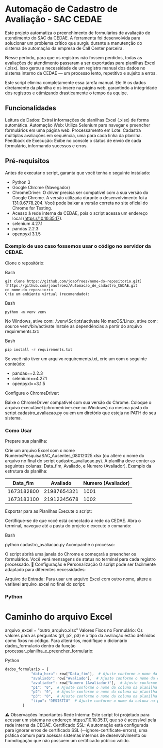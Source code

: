 # Automação de Cadastro de Avaliação - SAC CEDAE
Este projeto automatiza o preenchimento de formulários de avaliação de atendimento do SAC da CEDAE. A ferramenta foi desenvolvida para solucionar um problema crítico que surgiu durante a manutenção do sistema de automação da empresa de Call Center parceira.

Nesse período, para que os registros não fossem perdidos, todas as avaliações de atendimento passaram a ser exportadas para planilhas Excel (.xlsx). Isso gerou a necessidade de um registro manual dos dados no sistema interno da CEDAE — um processo lento, repetitivo e sujeito a erros.

Este script elimina completamente essa tarefa manual. Ele lê os dados diretamente da planilha e os insere na página web, garantindo a integridade dos registros e otimizando drasticamente o tempo da equipe.

## Funcionalidades
Leitura de Dados: Extrai informações de planilhas Excel (.xlsx) de forma automática.
Automação Web: Utiliza Selenium para navegar e preencher formulários em uma página web.
Processamento em Lote: Cadastra múltiplas avaliações em sequência, uma para cada linha da planilha.
Feedback de Execução: Exibe no console o status de envio de cada formulário, informando sucessos e erros.

## Pré-requisitos
Antes de executar o script, garanta que você tenha o seguinte instalado:

- Python 3
- Google Chrome (Navegador)
- ChromeDriver: O driver precisa ser compatível com a sua versão do Google Chrome. A versão utilizada durante o desenvolvimento foi a 131.0.6778.204. Você pode baixar a versão correta no site oficial do Chrome for Testing.
- Acesso à rede interna da CEDAE, pois o script acessa um endereço local (https://10.10.35.17).
- selenium 4.27.1
- pandas 2.2.3
- openpyxl 3.1.5

### Exemplo de uso caso fossemos usar o código no servidor da CEDAE.
Clone o repositório:

Bash
```
git clone https://github.com/joaofroez/nome-do-repositorio.git](https://github.com/joaofroez/Automacao_de_cadastro_CEDAE.git
cd nome-do-repositorio
Crie um ambiente virtual (recomendado):
```
Bash
```
python -m venv venv
```
No Windows, ative com: .\venv\Scripts\activate
No macOS/Linux, ative com: source venv/bin/activate
Instale as dependências a partir do arquivo requirements.txt:

Bash
```
pip install -r requirements.txt
```
Se você não tiver um arquivo requirements.txt, crie um com o seguinte conteúdo:

- pandas==2.2.3
- selenium==4.27.1
- openpyxl==3.1.5
  
Configure o ChromeDriver:

Baixe o ChromeDriver compatível com sua versão do Chrome.
Coloque o arquivo executável (chromedriver.exe no Windows) na mesma pasta do script cadastro_avaliacao.py ou em um diretório que esteja no PATH do seu sistema.

### Como Usar
Prepare sua planilha:

Crie um arquivo Excel com o nome NumerosPesquisaSAC_Ausentes_08012025.xlsx (ou altere o nome do arquivo no final do script cadastro_avaliacao.py).
A planilha deve conter as seguintes colunas: Data_fim, Avaliado, e Numero (Avaliador).
Exemplo da estrutura da planilha:

| Data_fim | Avaliado | Numero (Avaliador) |
|----------|----------|--------------------|
| 1673182800 | 21987654321 | 1001 |
| 1673183100 | 21912345678 | 1002 |

Exportar para as Planilhas
Execute o script:

Certifique-se de que você está conectado à rede da CEDAE.
Abra o terminal, navegue até a pasta do projeto e execute o comando:
<!-- end list -->

Bash

python cadastro_avaliacao.py
Acompanhe o processo:

O script abrirá uma janela do Chrome e começará a preencher os formulários. Você verá mensagens de status no terminal para cada registro processado.
📝 Configuração e Personalização
O script pode ser facilmente adaptado para diferentes necessidades:

Arquivo de Entrada: Para usar um arquivo Excel com outro nome, altere a variável arquivo_excel no final do script:

### Python

# Caminho do arquivo Excel
arquivo_excel = "outro_arquivo.xlsx"
Valores Fixos no Formulário: Os valores para as perguntas (p1, p2, p3) e o tipo da avaliação estão definidos como fixos no código. Para alterá-los, modifique o dicionário dados_formulario dentro da função processar_planilha_e_preencher_formulario:

Python
```python
dados_formulario = {
            "data_hora": row["Data_fim"],  # Ajuste conforme o nome da coluna na planilha
            "avaliado": row["Avaliado"],  # Ajuste conforme o nome da coluna na planilha
            "avaliador": row["Numero (Avaliador)"],  # Ajuste conforme o nome da coluna na planilha
            "p1": "0",  # Ajuste conforme o nome da coluna na planilha
            "p2": "0",  # Ajuste conforme o nome da coluna na planilha
            "p3": "0",  # Ajuste conforme o nome da coluna na planilha
            "tipo": "DESISTIU"  # Ajuste conforme o nome da coluna na planilha
        }
```
⚠️ Observações Importantes
Rede Interna: Este script foi projetado para acessar um sistema no endereço https://10.10.35.17, que só é acessível pela rede interna da CEDAE.
Certificado SSL: A automação está configurada para ignorar erros de certificado SSL (--ignore-certificate-errors), uma prática comum para acessar sistemas internos de desenvolvimento ou homologação que não possuem um certificado público válido.
